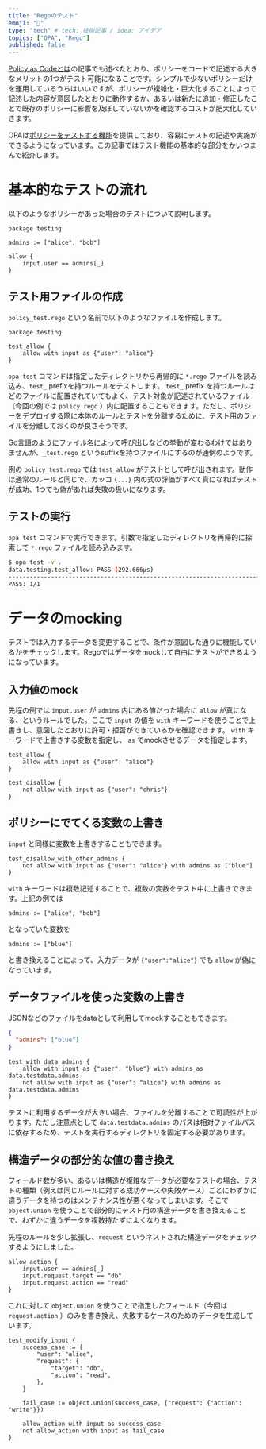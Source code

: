 ```yaml
---
title: "Regoのテスト"
emoji: "🦁"
type: "tech" # tech: 技術記事 / idea: アイデア
topics: ["OPA", "Rego"]
published: false
---
```


[Policy as Codeとは]()の記事でも述べたとおり、ポリシーをコードで記述する大きなメリットの1つがテスト可能になることです。シンプルで少ないポリシーだけを運用しているうちはいいですが、ポリシーが複雑化・巨大化することによって記述した内容が意図したとおりに動作するか、あるいは新たに追加・修正したことで既存のポリシーに影響を及ぼしていないかを確認するコストが肥大化していきます。

OPAは[ポリシーをテストする機能](https://www.openpolicyagent.org/docs/latest/policy-testing/)を提供しており、容易にテストの記述や実施ができるようになっています。この記事ではテスト機能の基本的な部分をかいつまんで紹介します。

# 基本的なテストの流れ

以下のようなポリシーがあった場合のテストについて説明します。

```rego:policy.rego
package testing

admins := ["alice", "bob"]

allow {
    input.user == admins[_]
}
```

## テスト用ファイルの作成

`policy_test.rego` という名前で以下のようなファイルを作成します。

```rego:policy_test.rego
package testing

test_allow {
    allow with input as {"user": "alice"}
}
```

`opa test` コマンドは指定したディレクトリから再帰的に `*.rego` ファイルを読み込み、`test_` prefixを持つルールをテストします。 `test_` prefix を持つルールはどのファイルに配置されていてもよく、テスト対象が記述されているファイル（今回の例では `policy.rego` ）内に配置することもできます。ただし、ポリシーをデプロイする際に本体のルールとテストを分離するために、テスト用のファイルを分離しておくのが良さそうです。

[Go言語のように](https://go.dev/doc/tutorial/add-a-test)ファイル名によって呼び出しなどの挙動が変わるわけではありませんが、`_test.rego` というsuffixを持つファイルにするのが通例のようです。

例の `policy_test.rego` では `test_allow` がテストとして呼び出されます。動作は通常のルールと同じで、カッコ `{...}` 内の式の評価がすべて真になればテストが成功、1つでも偽があれば失敗の扱いになります。

## テストの実行

`opa test` コマンドで実行できます。引数で指定したディレクトリを再帰的に探索して `*.rego` ファイルを読み込みます。

```sh
$ opa test -v .
data.testing.test_allow: PASS (292.666µs)
--------------------------------------------------------------------------------
PASS: 1/1
```

# データのmocking

テストでは入力するデータを変更することで、条件が意図した通りに機能しているかをチェックします。Regoではデータをmockして自由にテストができるようになっています。

## 入力値のmock

先程の例では `input.user` が `admins` 内にある値だった場合に `allow` が真になる、というルールでした。ここで `input` の値を `with` キーワードを使うことで上書きし、意図したとおりに許可・拒否ができているかを確認できます。 `with` キーワードで上書きする変数を指定し、 `as` でmockさせるデータを指定します。

```rego
test_allow {
    allow with input as {"user": "alice"}
}

test_disallow {
    not allow with input as {"user": "chris"}
}
```

## ポリシーにでてくる変数の上書き

`input` と同様に変数を上書きすることもできます。

```rego
test_disallow_with_other_admins {
    not allow with input as {"user": "alice"} with admins as ["blue"]
}
```

`with` キーワードは複数記述することで、複数の変数をテスト中に上書きできます。上記の例では

```rego
admins := ["alice", "bob"]
```

となっていた変数を

```rego
admins := ["blue"]
```

と書き換えることによって、入力データが `{"user":"alice"}` でも `allow` が偽になっています。

## データファイルを使った変数の上書き

JSONなどのファイルをdataとして利用してmockすることもできます。

```json:testdata/admins.json
{
  "admins": ["blue"]
}
```

```rego
test_with_data_admins {
    allow with input as {"user": "blue"} with admins as data.testdata.admins
    not allow with input as {"user": "alice"} with admins as data.testdata.admins
}
```

テストに利用するデータが大きい場合、ファイルを分離することで可読性が上がります。ただし注意点として `data.testdata.admins` のパスは相対ファイルパスに依存するため、テストを実行するディレクトリを固定する必要があります。

## 構造データの部分的な値の書き換え

フィールド数が多い、あるいは構造が複雑なデータが必要なテストの場合、テストの種類（例えば同じルールに対する成功ケースや失敗ケース）ごとにわずかに違うデータを持つのはメンテナンス性が悪くなってしまいます。そこで `object.union` を使うことで部分的にテスト用の構造データを書き換えることで、わずかに違うデータを複数持たずによくなります。

先程のルールを少し拡張し、`request` というネストされた構造データをチェックするようにしました。

```rego
allow_action {
    input.user == admins[_]
    input.request.target == "db"
    input.request.action == "read"
}
```

これに対して `object.union` を使うことで指定したフィールド（今回は `request.action` ）のみを書き換え、失敗するケースのためのデータを生成しています。

```rego
test_modify_input {
    success_case := {
        "user": "alice",
        "request": {
            "target": "db",
            "action": "read",
        },
    }

    fail_case := object.union(success_case, {"request": {"action": "write"}})

    allow_action with input as success_case
    not allow_action with input as fail_case
}
```
